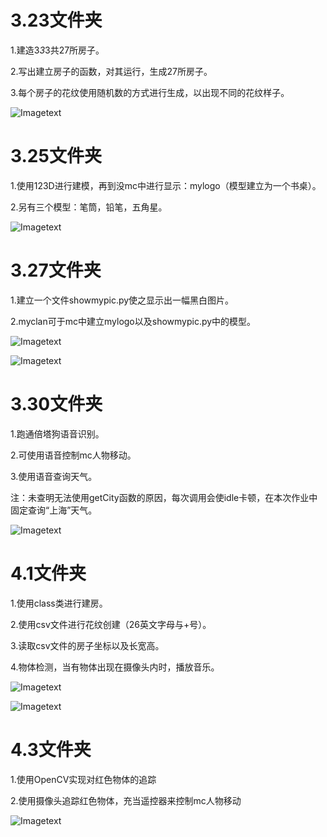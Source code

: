 # 3.23文件夹
1.建造3*3*3共27所房子。

2.写出建立房子的函数，对其运行，生成27所房子。

3.每个房子的花纹使用随机数的方式进行生成，以出现不同的花纹样子。

![Imagetext](https://github.com/shiep18/EIS2020/blob/master/students/Tian%20Haodong/3.23/house.jpg)
# 3.25文件夹
1.使用123D进行建模，再到没mc中进行显示：mylogo（模型建立为一个书桌）。

2.另有三个模型：笔筒，铅笔，五角星。

![Imagetext](https://github.com/shiep18/EIS2020/blob/master/students/Tian%20Haodong/3.25/mylogo-desk.png)
# 3.27文件夹
1.建立一个文件showmypic.py使之显示出一幅黑白图片。

2.myclan可于mc中建立mylogo以及showmypic.py中的模型。

![Imagetext](https://github.com/shiep18/EIS2020/blob/master/students/Tian%20Haodong/3.27/logo2.jpg)


![Imagetext](https://github.com/shiep18/EIS2020/blob/master/students/Tian%20Haodong/3.27/showpic.png)
# 3.30文件夹
1.跑通倍塔狗语音识别。

2.可使用语音控制mc人物移动。

3.使用语音查询天气。

注：未查明无法使用getCity函数的原因，每次调用会使idle卡顿，在本次作业中固定查询“上海”天气。

![Imagetext](https://github.com/shiep18/EIS2020/blob/master/students/Tian%20Haodong/3.30/%E6%B8%A9%E5%BA%A6%E6%9F%B1.png)
# 4.1文件夹

1.使用class类进行建房。

2.使用csv文件进行花纹创建（26英文字母与+号）。

3.读取csv文件的房子坐标以及长宽高。

4.物体检测，当有物体出现在摄像头内时，播放音乐。

![Imagetext](https://github.com/shiep18/EIS2020/blob/master/students/Tian%20Haodong/4.1/classhouse.png)

![Imagetext](https://github.com/shiep18/EIS2020/blob/master/students/Tian%20Haodong/4.1/4.1%E7%89%A9%E4%BD%93%E6%A3%80%E6%B5%8B.gif)
# 4.3文件夹

1.使用OpenCV实现对红色物体的追踪

2.使用摄像头追踪红色物体，充当遥控器来控制mc人物移动

![Imagetext](https://github.com/shiep18/EIS2020/blob/master/students/Tian%20Haodong/4.3/4.3%E6%8D%95%E6%8D%89%E7%BA%A2%E8%89%B2%E6%8E%A7%E5%88%B6%E4%BA%BA%E7%89%A9%E7%A7%BB%E5%8A%A81.gif)
